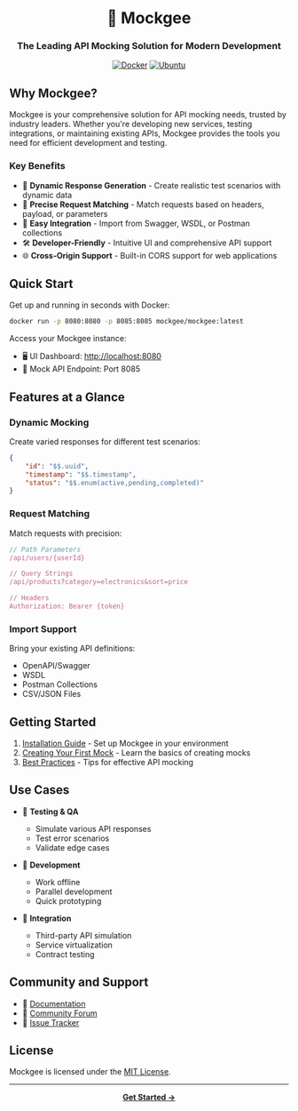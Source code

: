 <div align="center">

# 🚀 Mockgee
### The Leading API Mocking Solution for Modern Development

[![Docker](https://img.shields.io/badge/docker-%230db7ed.svg?style=for-the-badge&logo=docker&logoColor=white)](https://docs.mockgee.com/getting-started/setup#docker)
[![Ubuntu](https://img.shields.io/badge/Ubuntu-E95420?style=for-the-badge&logo=ubuntu&logoColor=white)](https://docs.mockgee.com/getting-started/setup#ubuntu-os)

</div>

## Why Mockgee?

Mockgee is your comprehensive solution for API mocking needs, trusted by industry leaders. Whether you're developing new services, testing integrations, or maintaining existing APIs, Mockgee provides the tools you need for efficient development and testing.

### Key Benefits

- 🔄 **Dynamic Response Generation** - Create realistic test scenarios with dynamic data
- 🎯 **Precise Request Matching** - Match requests based on headers, payload, or parameters
- 🔌 **Easy Integration** - Import from Swagger, WSDL, or Postman collections
- 🛠 **Developer-Friendly** - Intuitive UI and comprehensive API support
- 🌐 **Cross-Origin Support** - Built-in CORS support for web applications

## Quick Start

Get up and running in seconds with Docker:

```bash
docker run -p 8080:8080 -p 8085:8085 mockgee/mockgee:latest
```

Access your Mockgee instance:
- 🖥️ UI Dashboard: [http://localhost:8080](http://localhost:8080)
- 🔌 Mock API Endpoint: Port 8085

## Features at a Glance

### Dynamic Mocking
Create varied responses for different test scenarios:
```json
{
    "id": "$$.uuid",
    "timestamp": "$$.timestamp",
    "status": "$$.enum(active,pending,completed)"
}
```

### Request Matching
Match requests with precision:
```javascript
// Path Parameters
/api/users/{userId}

// Query Strings
/api/products?category=electronics&sort=price

// Headers
Authorization: Bearer {token}
```

### Import Support
Bring your existing API definitions:
- OpenAPI/Swagger
- WSDL
- Postman Collections
- CSV/JSON Files

## Getting Started

1. [Installation Guide](getting-started/setup.md) - Set up Mockgee in your environment
2. [Creating Your First Mock](guides/creating-mocks.md) - Learn the basics of creating mocks
3. [Best Practices](guides/best-practices.md) - Tips for effective API mocking

## Use Cases

- 🧪 **Testing & QA**
  - Simulate various API responses
  - Test error scenarios
  - Validate edge cases

- 🔄 **Development**
  - Work offline
  - Parallel development
  - Quick prototyping

- 🤝 **Integration**
  - Third-party API simulation
  - Service virtualization
  - Contract testing

## Community and Support

- 📖 [Documentation](https://docs.mockgee.com)
- 💬 [Community Forum](https://community.mockgee.com)
- 🐛 [Issue Tracker](https://github.com/mockgeelabs/mockgee/issues)

## License

Mockgee is licensed under the [MIT License](LICENSE).

---

<div align="center">

**[Get Started →](guides/creating-mocks)**

</div>
